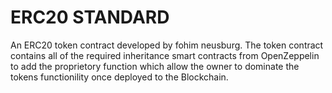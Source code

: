 # ERC20 STANDARD

An ERC20 token contract developed by fohim neusburg. The token contract contains all of the required inheritance smart contracts from OpenZeppelin to add the proprietory function which allow the owner to dominate the tokens functionility once deployed to the Blockchain. 

